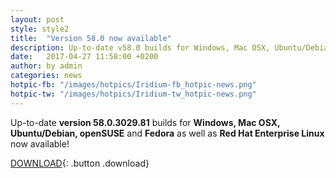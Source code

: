 ```yaml
---
layout: post
style: style2
title:  "Version 58.0 now available"
description: Up-to-date v58.0 builds for Windows, Mac OSX, Ubuntu/Debian, openSUSE and Fedora as well as Red Hat Enterprise Linux 7 now available!
date:   2017-04-27 11:58:00 +0200
author:	by admin
categories: news
hotpic-fb: "/images/hotpics/Iridium-fb_hotpic-news.png"
hotpic-tw: "/images/hotpics/Iridium-tw_hotpic-news.png"
---
```


Up-to-date **version 58.0.3029.81** builds for **Windows, Mac OSX, Ubuntu/Debian, openSUSE** and **Fedora** as well as **Red Hat Enterprise Linux** now available!     
<!--break-->     
[DOWNLOAD](/downloads/index.html "Download Iridium Browser"){: .button .download}     
